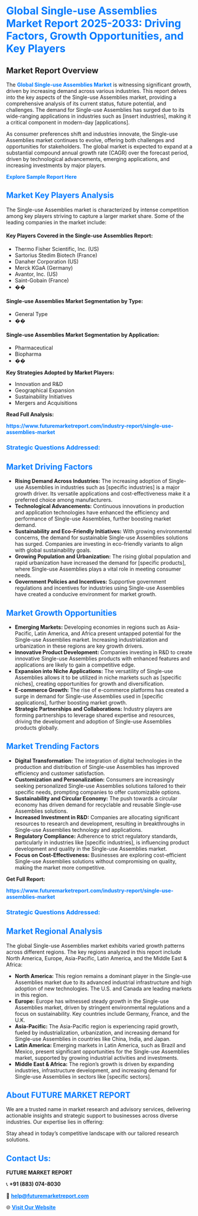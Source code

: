<h1 style="color: #007BFF;">Global Single-use Assemblies Market Report 2025-2033: Driving Factors, Growth Opportunities, and Key Players</h1>

<section id="overview">
<h2>Market Report Overview</h2>
<p>The <a href="https://www.futuremarketreport.com/industry-report/single-use-assemblies-market" style="color: #007BFF; text-decoration: none;"><strong>Global Single-use Assemblies Market</strong></a> is witnessing significant growth, driven by increasing demand across various industries. This report delves into the key aspects of the Single-use Assemblies market, providing a comprehensive analysis of its current status, future potential, and challenges. The demand for Single-use Assemblies has surged due to its wide-ranging applications in industries such as [insert industries], making it a critical component in modern-day [applications].</p>
<p>As consumer preferences shift and industries innovate, the Single-use Assemblies market continues to evolve, offering both challenges and opportunities for stakeholders. The global market is expected to expand at a substantial compound annual growth rate (CAGR) over the forecast period, driven by technological advancements, emerging applications, and increasing investments by major players.</p>
</section>

<section id="overview">
<p><a href="https://www.futuremarketreport.com/request-sample/reportId=118062" style="color: #007BFF; text-decoration: none;"><strong>Explore Sample Report Here</strong></a></p>
</section>

<section id="key-players">
<h2 style="color: #007BFF;">Market Key Players Analysis</h2>
<p>The Single-use Assemblies market is characterized by intense competition among key players striving to capture a larger market share. Some of the leading companies in the market include:</p>
<h4>Key Players Covered in the Single-use Assemblies Report:</h4>
<ul><li>Thermo Fisher Scientific, Inc. (US)</li><li>Sartorius Stedim Biotech (France)</li><li>Danaher Corporation (US)</li><li>Merck KGaA (Germany)</li><li>Avantor, Inc. (US)</li><li>Saint-Gobain (France)</li><li>��</li></ul>
<h4>Single-use Assemblies Market Segmentation by Type:</h4>
<ul><li>General Type</li><li>��</li></ul>

<h4>Single-use Assemblies Market Segmentation by Application:</h4>
<ul><li>Pharmaceutical</li><li>Biopharma</li><li>��</li></ul>
<p><strong>Key Strategies Adopted by Market Players:</strong></p>
<ul>
<li>Innovation and R&D</li>
<li>Geographical Expansion</li>
<li>Sustainability Initiatives</li>
<li>Mergers and Acquisitions</li>
</ul>
</section>

<section>
<p><strong>Read Full Analysis: </strong></p><a href="https://www.futuremarketreport.com/industry-report/single-use-assemblies-market" style="color: #007BFF; text-decoration: none;"><strong>https://www.futuremarketreport.com/industry-report/single-use-assemblies-market</strong></a>
<h3 style="color: #007BFF;">Strategic Questions Addressed:</h3>
</section>

<section id="driving-factors">
<h2 style="color: #007BFF;">Market Driving Factors</h2>
<ul>
<li><strong>Rising Demand Across Industries:</strong> The increasing adoption of Single-use Assemblies in industries such as [specific industries] is a major growth driver. Its versatile applications and cost-effectiveness make it a preferred choice among manufacturers.</li>
<li><strong>Technological Advancements:</strong> Continuous innovations in production and application technologies have enhanced the efficiency and performance of Single-use Assemblies, further boosting market demand.</li>
<li><strong>Sustainability and Eco-Friendly Initiatives:</strong> With growing environmental concerns, the demand for sustainable Single-use Assemblies solutions has surged. Companies are investing in eco-friendly variants to align with global sustainability goals.</li>
<li><strong>Growing Population and Urbanization:</strong> The rising global population and rapid urbanization have increased the demand for [specific products], where Single-use Assemblies plays a vital role in meeting consumer needs.</li>
<li><strong>Government Policies and Incentives:</strong> Supportive government regulations and incentives for industries using Single-use Assemblies have created a conducive environment for market growth.</li>
</ul>
</section>

<section id="growth-opportunities">
<h2 style="color: #007BFF;">Market Growth Opportunities</h2>
<ul>
<li><strong>Emerging Markets:</strong> Developing economies in regions such as Asia-Pacific, Latin America, and Africa present untapped potential for the Single-use Assemblies market. Increasing industrialization and urbanization in these regions are key growth drivers.</li>
<li><strong>Innovative Product Development:</strong> Companies investing in R&D to create innovative Single-use Assemblies products with enhanced features and applications are likely to gain a competitive edge.</li>
<li><strong>Expansion into Niche Applications:</strong> The versatility of Single-use Assemblies allows it to be utilized in niche markets such as [specific niches], creating opportunities for growth and diversification.</li>
<li><strong>E-commerce Growth:</strong> The rise of e-commerce platforms has created a surge in demand for Single-use Assemblies used in [specific applications], further boosting market growth.</li>
<li><strong>Strategic Partnerships and Collaborations:</strong> Industry players are forming partnerships to leverage shared expertise and resources, driving the development and adoption of Single-use Assemblies products globally.</li>
</ul>
</section>

<section id="trending-factors">
<h2 style="color: #007BFF;">Market Trending Factors</h2>
<ul>
<li><strong>Digital Transformation:</strong> The integration of digital technologies in the production and distribution of Single-use Assemblies has improved efficiency and customer satisfaction.</li>
<li><strong>Customization and Personalization:</strong> Consumers are increasingly seeking personalized Single-use Assemblies solutions tailored to their specific needs, prompting companies to offer customizable options.</li>
<li><strong>Sustainability and Circular Economy:</strong> The push towards a circular economy has driven demand for recyclable and reusable Single-use Assemblies solutions.</li>
<li><strong>Increased Investment in R&D:</strong> Companies are allocating significant resources to research and development, resulting in breakthroughs in Single-use Assemblies technology and applications.</li>
<li><strong>Regulatory Compliance:</strong> Adherence to strict regulatory standards, particularly in industries like [specific industries], is influencing product development and quality in the Single-use Assemblies market.</li>
<li><strong>Focus on Cost-Effectiveness:</strong> Businesses are exploring cost-efficient Single-use Assemblies solutions without compromising on quality, making the market more competitive.</li>
</ul>
</section>

<section>
<p><strong>Get Full Report: </strong></p><a href="https://www.futuremarketreport.com/industry-report/single-use-assemblies-market" style="color: #007BFF; text-decoration: none;"><strong>https://www.futuremarketreport.com/industry-report/single-use-assemblies-market</strong></a>
<h3 style="color: #007BFF;">Strategic Questions Addressed:</h3>
</section>


<section id="regional-analysis">
<h2 style="color: #007BFF;">Market Regional Analysis</h2>
<p>The global Single-use Assemblies market exhibits varied growth patterns across different regions. The key regions analyzed in this report include North America, Europe, Asia-Pacific, Latin America, and the Middle East & Africa:</p>
<ul>
<li><strong>North America:</strong> This region remains a dominant player in the Single-use Assemblies market due to its advanced industrial infrastructure and high adoption of new technologies. The U.S. and Canada are leading markets in this region.</li>
<li><strong>Europe:</strong> Europe has witnessed steady growth in the Single-use Assemblies market, driven by stringent environmental regulations and a focus on sustainability. Key countries include Germany, France, and the U.K.</li>
<li><strong>Asia-Pacific:</strong> The Asia-Pacific region is experiencing rapid growth, fueled by industrialization, urbanization, and increasing demand for Single-use Assemblies in countries like China, India, and Japan.</li>
<li><strong>Latin America:</strong> Emerging markets in Latin America, such as Brazil and Mexico, present significant opportunities for the Single-use Assemblies market, supported by growing industrial activities and investments.</li>
<li><strong>Middle East & Africa:</strong> The region’s growth is driven by expanding industries, infrastructure development, and increasing demand for Single-use Assemblies in sectors like [specific sectors].</li>
</ul>
</section>

<footer>
<h2 style="color: #007BFF;">About FUTURE MARKET REPORT</h2>
<p>We are a trusted name in market research and advisory services, delivering actionable insights and strategic support to businesses across diverse industries. Our expertise lies in offering:</p>

<p>Stay ahead in today’s competitive landscape with our tailored research solutions.</p>

<h2 style="color: #007BFF;">Contact Us:</h2>
<p><strong>FUTURE MARKET REPORT</strong></p>
<p>📞 <strong>+91 (883) 074-8030</strong></p>
<p>📧 <strong><a href="mailto:help@futuremarketreport.com" style="color: #007BFF;">help@futuremarketreport.com</a></strong></p>
<p>🌐 <strong><a href="https://www.futuremarketreport.com/" style="color: #007BFF;">Visit Our Website</a></strong></p>
</footer>